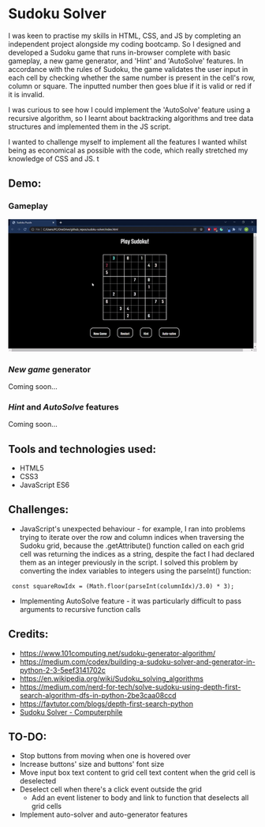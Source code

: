 # Sudoku Solver

I was keen to practise my skills in HTML, CSS, and JS by completing an independent project alongside my coding bootcamp. So I designed and developed a Sudoku game that runs in-browser complete with basic gameplay, a new game generator, and 'Hint' and 'AutoSolve' features. In accordance with the rules of Sudoku, the game validates the user input in each cell by checking whether the same number is present in the cell's row, column or square. The inputted number then goes blue if it is valid or red if it is invalid.

I was curious to see how I could implement the 'AutoSolve' feature using a recursive algorithm, so I learnt about backtracking algorithms and tree data structures and implemented them in the JS script.

I wanted to challenge myself to implement all the features I wanted whilst being as economical as possible with the code, which really stretched my knowledge of CSS and JS.
t
## Demo:

### Gameplay
![Gameplay Demo](demo/gameplay.gif)

### _New game_ generator
Coming soon...

### _Hint_ and _AutoSolve_ features
Coming soon...

## Tools and technologies used:
* HTML5
* CSS3
* JavaScript ES6

## Challenges:
* JavaScript's unexpected behaviour - for example, I ran into problems trying to iterate over the row and column indices when traversing the Sudoku grid, because the .getAttribute() function called on each grid cell was returning the indices as a string, despite the fact I had declared them as an integer previously in the script. I solved this problem by converting the index variables to integers using the parseInt() function:
 ```
  const squareRowIdx = (Math.floor(parseInt(columnIdx)/3.0) * 3);
 ```
* Implementing AutoSolve feature - it was particularly difficult to pass arguments to recursive function calls

## Credits:
* https://www.101computing.net/sudoku-generator-algorithm/
* https://medium.com/codex/building-a-sudoku-solver-and-generator-in-python-2-3-5eef3141702c
* https://en.wikipedia.org/wiki/Sudoku_solving_algorithms
* https://medium.com/nerd-for-tech/solve-sudoku-using-depth-first-search-algorithm-dfs-in-python-2be3caa08ccd
* https://favtutor.com/blogs/depth-first-search-python
* [ Sudoku Solver - Computerphile](https://www.youtube.com/watch?v=G_UYXzGuqvM&ab_channel=Computerphile)


## TO-DO:
* Stop buttons from moving when one is hovered over
* Increase buttons' size and buttons' font size
* Move input box text content to grid cell text content when the grid cell is deselected
* Deselect cell when there's a click event outside the grid
  * Add an event listener to body and link to function that deselects all grid cells
* Implement auto-solver and auto-generator features
